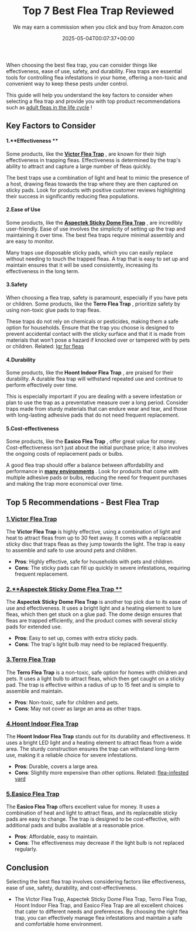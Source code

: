 ﻿---
author: We may earn a commission when you click and buy from Amazon.com
layout: post
title: Top 7 Best Flea Trap Reviewed
date: '2025-05-04T00:07:37+00:00'
categories:
- Fleas
- Product Reviews
tags: []
slug: /best-flea-trap/
lastmod: 2025-05-07T12:21:23+03:00
---

When choosing the best flea trap, you can consider things like effectiveness, ease of use, safety, and durability. Flea traps are essential tools for controlling flea infestations in your home, offering a non-toxic and convenient way to keep these pests under control.

This guide will help you understand the key factors to consider when selecting a flea trap and provide you with top product recommendations such as
[adult fleas in the life cycle](https://pestpolicy.com/flea-life-cycle/)
!
## Key Factors to Consider
#### 1.**Effectiveness **
Some products, like the
[**Victor Flea Trap**](https://www.amazon.com/dp/B000668Z96/?tag=p-policy-20)
, are known for their high effectiveness in trapping fleas. Effectiveness is determined by the trap's ability to attract and capture a large number of fleas quickly.

The best traps use a combination of light and heat to mimic the presence of a host, drawing fleas towards the trap where they are then captured on sticky pads. Look for products with positive customer reviews highlighting their success in significantly reducing flea populations.
#### 2.**Ease of Use**
Some products, like the
[**Aspectek Sticky Dome Flea Trap**](https://www.amazon.com/dp/B01MEG8LKK/?tag=p-policy-20)
, are incredibly user-friendly. Ease of use involves the simplicity of setting up the trap and maintaining it over time. The best flea traps require minimal assembly and are easy to monitor.

Many traps use disposable sticky pads, which you can easily replace without needing to touch the trapped fleas. A trap that is easy to set up and maintain ensures that it will be used consistently, increasing its effectiveness in the long term.
#### 3.**Safety**
When choosing a flea trap, safety is paramount, especially if you have pets or children. Some products, like the
**Terro Flea Trap**
, prioritize safety by using non-toxic glue pads to trap fleas.

These traps do not rely on chemicals or pesticides, making them a safe option for households. Ensure that the trap you choose is designed to prevent accidental contact with the sticky surface and that it is made from materials that won’t pose a hazard if knocked over or tampered with by pets or children.
Related:
[Igr for fleas](https://pestpolicy.com/best-igr-for-fleas/)
#### 4.**Durability**
Some products, like the
**Hoont Indoor Flea Trap**
, are praised for their durability. A durable flea trap will withstand repeated use and continue to perform effectively over time.

This is especially important if you are dealing with a severe infestation or plan to use the trap as a preventative measure over a long period. Consider traps made from sturdy materials that can endure wear and tear, and those with long-lasting adhesive pads that do not need frequent replacement.
#### 5.**Cost-effectiveness**
Some products, like the
**Easico Flea Trap**
, offer great value for money. Cost-effectiveness isn’t just about the initial purchase price; it also involves the ongoing costs of replacement pads or bulbs.

A good flea trap should offer a balance between affordability and performance in
[**many environments**](http://bioweb.uwlax.edu/bio210/s2012/dorshors_jaco/habitat.htm)
. Look for products that come with multiple adhesive pads or bulbs, reducing the need for frequent purchases and making the trap more economical over time.
## Top 5 Recommendations - Best Flea Trap
### [1.**Victor Flea Trap**](https://www.amazon.com/dp/B000668Z96/?tag=p-policy-20)
The
**Victor Flea Trap**
is highly effective, using a combination of light and heat to attract fleas from up to 30 feet away. It comes with a replaceable sticky disc that traps fleas as they jump towards the light. The trap is easy to assemble and safe to use around pets and children.
- **Pros**: Highly effective, safe for households with pets and children.
- **Cons**: The sticky pads can fill up quickly in severe infestations, requiring frequent replacement.
### [2.**Aspectek Sticky Dome Flea Trap **](https://www.amazon.com/dp/B01MEG8LKK/?tag=p-policy-20)
The
**Aspectek Sticky Dome Flea Trap**
is another top pick due to its ease of use and effectiveness. It uses a bright light and a heating element to lure fleas, which then get stuck on a glue pad. The dome design ensures that fleas are trapped efficiently, and the product comes with several sticky pads for extended use.
- **Pros**: Easy to set up, comes with extra sticky pads.
- **Cons**: The trap's light bulb may need to be replaced frequently.
### [3.**Terro Flea Trap**](https://www.amazon.com/dp/B08C4JTZFL/?tag=p-policy-20)
The
**Terro Flea Trap**
is a non-toxic, safe option for homes with children and pets. It uses a light bulb to attract fleas, which then get caught on a sticky pad. The trap is effective within a radius of up to 15 feet and is simple to assemble and maintain.
- **Pros**: Non-toxic, safe for children and pets.
- **Cons**: May not cover as large an area as other traps.
### [4.**Hoont Indoor Flea Trap**](https://www.amazon.com/dp/B08C4JTZFL/?tag=p-policy-20)
The
**Hoont Indoor Flea Trap**
stands out for its durability and effectiveness. It uses a bright LED light and a heating element to attract fleas from a wide area. The sturdy construction ensures the trap can withstand long-term use, making it a reliable choice for severe infestations.
- **Pros**: Durable, covers a large area.
- **Cons**: Slightly more expensive than other options.
Related:
[flea-infested yard](https://pestpolicy.com/best-flea-spray-for-yard/)
### [5.**Easico Flea Trap**](https://www.amazon.com/dp/B09NBKKQSZ/?tag=p-policy-20)
The
**Easico Flea Trap**
offers excellent value for money. It uses a combination of heat and light to attract fleas, and its replaceable sticky pads are easy to change. The trap is designed to be cost-effective, with additional pads and bulbs available at a reasonable price.
- **Pros**: Affordable, easy to maintain.
- **Cons**: The effectiveness may decrease if the light bulb is not replaced regularly.
## Conclusion
Selecting the best flea trap involves considering factors like effectiveness, ease of use, safety, durability, and cost-effectiveness.
- The Victor Flea Trap, Aspectek Sticky Dome Flea Trap, Terro Flea Trap, Hoont Indoor Flea Trap, and Easico Flea Trap are all excellent choices that cater to different needs and preferences.
By choosing the right flea trap, you can effectively manage flea infestations and maintain a safe and comfortable home environment.